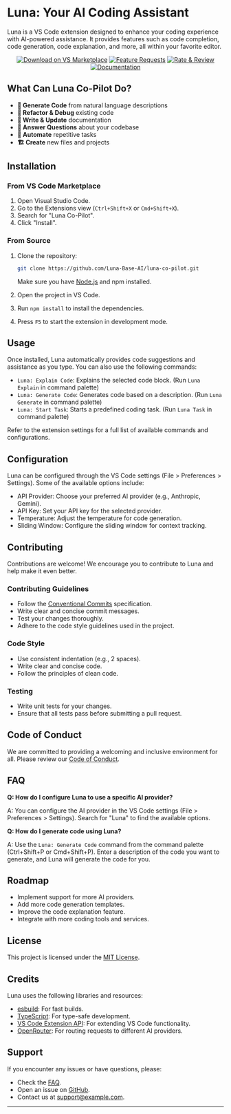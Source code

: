 # Luna: Your AI Coding Assistant

Luna is a VS Code extension designed to enhance your coding experience with AI-powered assistance. It provides features such as code completion, code generation, code explanation, and more, all within your favorite editor.

<div align="center">
  <a href="https://marketplace.visualstudio.com/items?itemName=YOUR_EXTENSION_ID" target="_blank"><img src="https://img.shields.io/badge/Download%20on%20VS%20Marketplace-blue?style=for-the-badge&logo=visualstudiocode&logoColor=white" alt="Download on VS Marketplace"></a>
  <a href="https://github.com/YOUR_GITHUB_ORG/YOUR_REPO/discussions/categories/feature-requests?discussions_q=is%3Aopen+category%3A%22Feature+Requests%22+sort%3Atop" target="_blank"><img src="https://img.shields.io/badge/Feature%20Requests-yellow?style=for-the-badge" alt="Feature Requests"></a>
  <a href="https://marketplace.visualstudio.com/items?itemName=YOUR_EXTENSION_ID&ssr=false#review-details" target="_blank"><img src="https://img.shields.io/badge/Rate%20%26%20Review-green?style=for-the-badge" alt="Rate & Review"></a>
  <a href="YOUR_DOCUMENTATION_LINK" target="_blank"><img src="https://img.shields.io/badge/Documentation-6B46C1?style=for-the-badge&logo=readthedocs&logoColor=white" alt="Documentation"></a>
</div>

## What Can Luna Co-Pilot Do?

- **🚀 Generate Code** from natural language descriptions
- **🔧 Refactor & Debug** existing code
- **📝 Write & Update** documentation
- **🤔 Answer Questions** about your codebase
- **🔄 Automate** repetitive tasks
- **🏗️ Create** new files and projects

## Installation

### From VS Code Marketplace

1.  Open Visual Studio Code.
2.  Go to the Extensions view (`Ctrl+Shift+X` or `Cmd+Shift+X`).
3.  Search for "Luna Co-Pilot".
4.  Click "Install".

### From Source

1.  Clone the repository:

    ```bash
    git clone https://github.com/Luna-Base-AI/luna-co-pilot.git
    ```

    Make sure you have [Node.js](https://nodejs.org/) and npm installed.

2.  Open the project in VS Code.
3.  Run `npm install` to install the dependencies.
4.  Press `F5` to start the extension in development mode.

## Usage

Once installed, Luna automatically provides code suggestions and assistance as you type. You can also use the following commands:

- `Luna: Explain Code`: Explains the selected code block. (Run `Luna Explain` in command palette)
- `Luna: Generate Code`: Generates code based on a description. (Run `Luna Generate` in command palette)
- `Luna: Start Task`: Starts a predefined coding task. (Run `Luna Task` in command palette)

Refer to the extension settings for a full list of available commands and configurations.

## Configuration

Luna can be configured through the VS Code settings (File > Preferences > Settings). Some of the available options include:

- API Provider: Choose your preferred AI provider (e.g., Anthropic, Gemini).
- API Key: Set your API key for the selected provider.
- Temperature: Adjust the temperature for code generation.
- Sliding Window: Configure the sliding window for context tracking.

## Contributing

Contributions are welcome! We encourage you to contribute to Luna and help make it even better.

### Contributing Guidelines

- Follow the [Conventional Commits](https://www.conventionalcommits.org/en/v1.0.0/) specification.
- Write clear and concise commit messages.
- Test your changes thoroughly.
- Adhere to the code style guidelines used in the project.

### Code Style

- Use consistent indentation (e.g., 2 spaces).
- Write clear and concise code.
- Follow the principles of clean code.

### Testing

- Write unit tests for your changes.
- Ensure that all tests pass before submitting a pull request.

## Code of Conduct

We are committed to providing a welcoming and inclusive environment for all. Please review our [Code of Conduct](link-to-code-of-conduct).

## FAQ

**Q: How do I configure Luna to use a specific AI provider?**

A: You can configure the AI provider in the VS Code settings (File > Preferences > Settings). Search for "Luna" to find the available options.

**Q: How do I generate code using Luna?**

A: Use the `Luna: Generate Code` command from the command palette (Ctrl+Shift+P or Cmd+Shift+P). Enter a description of the code you want to generate, and Luna will generate the code for you.

## Roadmap

- Implement support for more AI providers.
- Add more code generation templates.
- Improve the code explanation feature.
- Integrate with more coding tools and services.

## License

This project is licensed under the [MIT License](LICENSE).

## Credits

Luna uses the following libraries and resources:

- [esbuild](https://esbuild.github.io/): For fast builds.
- [TypeScript](https://www.typescriptlang.org/): For type-safe development.
- [VS Code Extension API](https://code.visualstudio.com/api): For extending VS Code functionality.
- [OpenRouter](https://openrouter.ai/): For routing requests to different AI providers.

## Support

If you encounter any issues or have questions, please:

- Check the [FAQ](link-to-faq).
- Open an issue on [GitHub](link-to-github-issues).
- Contact us at [support@example.com](mailto:support@example.com).

---
